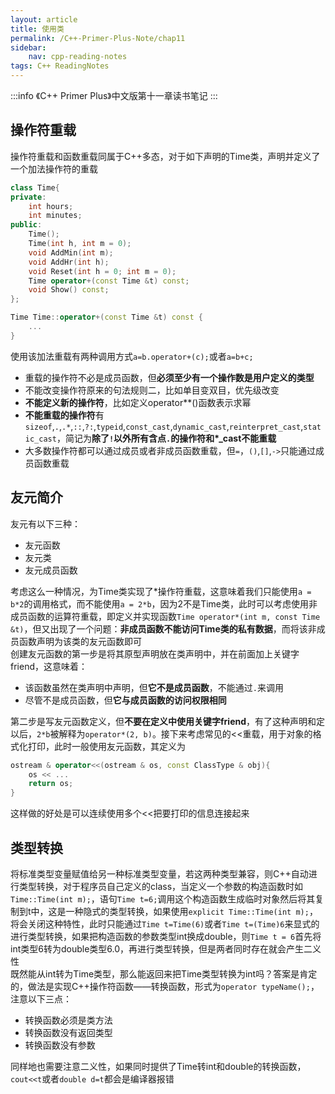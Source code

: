 ```yaml
---
layout: article
title: 使用类
permalink: /C++-Primer-Plus-Note/chap11
sidebar:
    nav: cpp-reading-notes
tags: C++ ReadingNotes
---
```

:::info
《C++ Primer Plus》中文版第十一章读书笔记
:::

## 操作符重载
操作符重载和函数重载同属于C++多态，对于如下声明的Time类，声明并定义了一个加法操作符的重载
```cpp
class Time{
private:
    int hours;
    int minutes;
public:
    Time();
    Time(int h, int m = 0);
    void AddMin(int m);
    void AddHr(int h);
    void Reset(int h = 0; int m = 0);
    Time operator+(const Time &t) const;
    void Show() const;
};

Time Time::operator+(const Time &t) const {
    ...
}
```
使用该加法重载有两种调用方式`a=b.operator+(c);`或者`a=b+c;`
- 重载的操作符不必是成员函数，但**必须至少有一个操作数是用户定义的类型**
- 不能改变操作符原来的句法规则二，比如单目变双目，优先级改变
- **不能定义新的操作符**，比如定义operator**()函数表示求幂
- **不能重载的操作符**有`sizeof`,`.`,`.*`,`::`,`?:`,`typeid`,`const_cast`,`dynamic_cast`,`reinterpret_cast`,`static_cast`，简记为**除了`!`以外所有含点`.`的操作符和*_cast不能重载**
- 大多数操作符都可以通过成员或者非成员函数重载，但`=`，`()`,`[]`,`->`只能通过成员函数重载

## 友元简介
友元有以下三种：
- 友元函数
- 友元类
- 友元成员函数

考虑这么一种情况，为Time类实现了\*操作符重载，这意味着我们只能使用`a = b*2`的调用格式，而不能使用`a = 2*b`，因为2不是Time类，此时可以考虑使用非成员函数的运算符重载，即定义并实现函数`Time operator*(int m, const Time &t)`，但又出现了一个问题：**非成员函数不能访问Time类的私有数据**，而将该非成员函数声明为该类的友元函数即可  
创建友元函数的第一步是将其原型声明放在类声明中，并在前面加上关键字friend，这意味着：
- 该函数虽然在类声明中声明，但**它不是成员函数**，不能通过`.`来调用
- 尽管不是成员函数，但**它与成员函数的访问权限相同**

第二步是写友元函数定义，但**不要在定义中使用关键字friend**，有了这种声明和定以后，`2*b`被解释为`operator*(2, b)`。接下来考虑常见的<<重载，用于对象的格式化打印，此时一般使用友元函数，其定义为
```cpp
ostream & operator<<(ostream & os, const ClassType & obj){
    os << ...
    return os;
}
```
这样做的好处是可以连续使用多个<<把要打印的信息连接起来

## 类型转换
将标准类型变量赋值给另一种标准类型变量，若这两种类型兼容，则C++自动进行类型转换，对于程序员自己定义的class，当定义一个参数的构造函数时如`Time::Time(int m);`，语句`Time t=6;`调用这个构造函数生成临时对象然后将其复制到t中，这是一种隐式的类型转换，如果使用`explicit Time::Time(int m);`，将会关闭这种特性，此时只能通过`Time t=Time(6)`或者`Time t=(Time)6`来显式的进行类型转换，如果把构造函数的参数类型int换成double，则`Time t = 6`首先将int类型6转为double类型6.0，再进行类型转换，但是两者同时存在就会产生二义性  
既然能从int转为Time类型，那么能返回来把Time类型转换为int吗？答案是肯定的，做法是实现C++操作符函数——转换函数，形式为`operator typeName();`，注意以下三点：
- 转换函数必须是类方法
- 转换函数没有返回类型
- 转换函数没有参数

同样地也需要注意二义性，如果同时提供了Time转int和double的转换函数，`cout<<t`或者`double d=t`都会是编译器报错